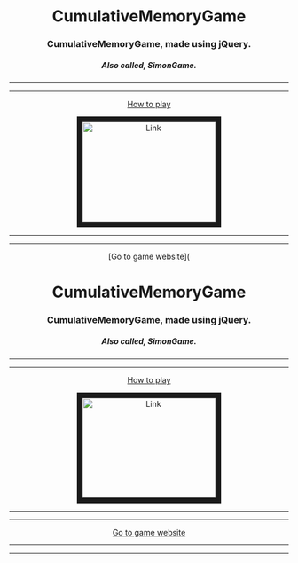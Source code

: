 <div align="center">
 
# CumulativeMemoryGame
### CumulativeMemoryGame, made using jQuery.
##### Also called, SimonGame.

</div>

----

----

<div align="center">

[How to play](https://www.youtube.com/watch?v=1Yqj76Q4jJ4How) 

<a href="http://www.youtube.com/watch?feature=player_embedded&v=1Yqj76Q4jJ4
" target="_blank"><img src="http://img.youtube.com/vi/1Yqj76Q4jJ4/0.jpg" 
alt="Link" width="240" height="180" border="10" /></a>
</div>

----

----

<div align="center">
 
[Go to game website](<div align="center">
 
# CumulativeMemoryGame
### CumulativeMemoryGame, made using jQuery.
##### Also called, SimonGame.

</div>

----

----

<div align="center">

[How to play](https://www.youtube.com/watch?v=1Yqj76Q4jJ4How) 

<a href="http://www.youtube.com/watch?feature=player_embedded&v=1Yqj76Q4jJ4
" target="_blank"><img src="http://img.youtube.com/vi/1Yqj76Q4jJ4/0.jpg" 
alt="Link" width="240" height="180" border="10" /></a>
</div>

----

----

<div align="center">
 
[Go to game website](https://sudheer121.github.io/CumulativeMemoryGame/)

 </div>

---

 </div>

---
